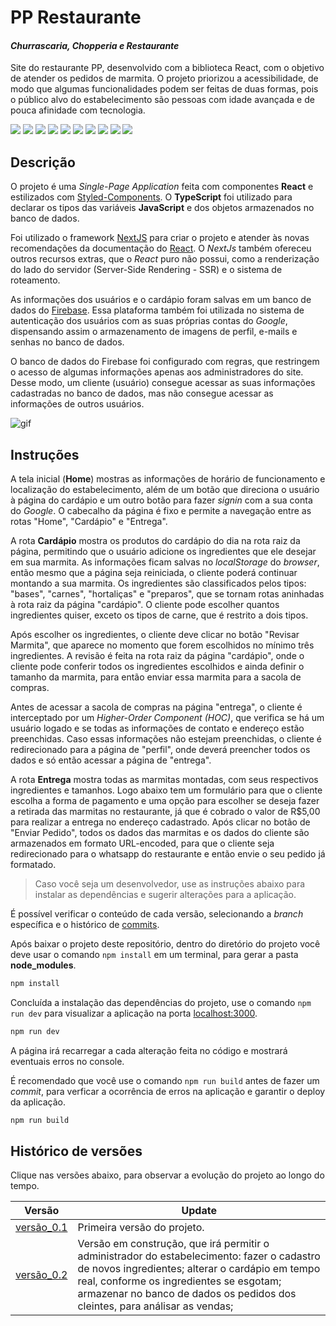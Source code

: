 # PP Restaurante
#### _Churrascaria, Chopperia e Restaurante_
Site do restaurante PP, desenvolvido com a biblioteca React, com o objetivo de atender os pedidos de marmita. O projeto priorizou a acessibilidade, de modo que algumas funcionalidades podem ser feitas de duas formas, pois o público alvo do estabelecimento são pessoas com idade avançada e de pouca afinidade com tecnologia.

![](https://img.shields.io/badge/React-20232A?style=for-the-badge&logo=react&logoColor=61DAFB) ![](https://img.shields.io/badge/next.js-000000?style=for-the-badge&logo=nextdotjs&logoColor=white) ![](https://img.shields.io/badge/TypeScript-007ACC?style=for-the-badge&logo=typescript&logoColor=white) ![](https://img.shields.io/badge/styled--components-DB7093?style=for-the-badge&logo=styled-components&logoColor=white) ![](https://img.shields.io/badge/firebase-ffca28?style=for-the-badge&logo=firebase&logoColor=black) ![](https://img.shields.io/badge/JavaScript-F7DF1E?style=for-the-badge&logo=javascript&logoColor=black) ![](https://img.shields.io/badge/CSS3-1572B6?style=for-the-badge&logo=css3&logoColor=white) ![](https://img.shields.io/badge/HTML5-E34F26?style=for-the-badge&logo=html5&logoColor=white) ![](https://img.shields.io/badge/GIT-E44C30?style=for-the-badge&logo=git&logoColor=white) ![](https://img.shields.io/badge/eslint-3A33D1?style=for-the-badge&logo=eslint&logoColor=white)

## Descrição
O projeto é uma *Single-Page Application* feita com componentes **React** e estilizados com [Styled-Components](https://styled-components.com/). O **TypeScript** foi utilizado para declarar os tipos das variáveis **JavaScript** e dos objetos armazenados no banco de dados.

Foi utilizado o framework [NextJS](https://nextjs.org/) para criar o projeto e atender às novas recomendações da documentação do [React](https://react.dev/learn/start-a-new-react-project). O *NextJs* também ofereceu outros recursos extras, que o *React* puro não possui, como a renderização do lado do servidor (Server-Side Rendering - SSR) e o sistema de roteamento.

As informações dos usuários e o cardápio foram salvas em um banco de dados do [Firebase](https://firebase.google.com/?hl=pt-br). Essa plataforma também foi utilizada no sistema de autenticação dos usuários com as suas próprias contas do *Google*, dispensando assim o armazenamento de imagens de perfil, e-mails e senhas no banco de dados.

O banco de dados do Firebase foi configurado com regras, que restringem o acesso de algumas informações apenas aos administradores do site. Desse modo, um cliente (usuário) consegue acessar as suas informações cadastradas no  banco de dados, mas não consegue acessar as informações de outros usuários.

<img src="./src/assets/animation.gif" alt="gif"/>

## Instruções
A tela inicial (**Home**) mostras as informações de horário de funcionamento e localização do estabelecimento, além de um botão que direciona o usuário à página do cardápio e um outro botão para fazer *signin* com a sua conta do *Google*. O cabecalho da página é fixo e permite a navegação entre as rotas "Home", "Cardápio" e "Entrega".

A rota **Cardápio** mostra os produtos do cardápio do dia na rota raiz da página, permitindo que o usuário adicione os ingredientes que ele desejar em sua marmita. As informações ficam salvas no *localStorage* do *browser*, então mesmo que a página seja reiniciada, o cliente poderá continuar montando a sua marmita. Os ingredientes são classificados pelos tipos: "bases", "carnes", "hortaliças" e "preparos", que se tornam rotas aninhadas à rota raiz da página "cardápio". O cliente pode escolher quantos ingredientes quiser, exceto os tipos de carne, que é restrito a dois tipos.

Após escolher os ingredientes, o cliente deve clicar no botão "Revisar Marmita", que aparece no momento que forem escolhidos no mínimo três ingredientes. A revisão é feita na rota raiz da página "cardápio", onde o cliente pode conferir todos os ingredientes escolhidos e ainda definir o tamanho da marmita, para então enviar essa marmita para a sacola de compras.

Antes de acessar a sacola de compras na página "entrega", o cliente é interceptado por um *Higher-Order Component (HOC)*, que verifica se há um usuário logado e se todas as informações de contato e endereço estão preenchidas. Caso essas informações não estejam preenchidas, o cliente é redirecionado para a página de "perfil", onde deverá preencher todos os dados e só então acessar a página de "entrega".

A rota **Entrega** mostra todas as marmitas montadas, com seus respectivos ingredientes e tamanhos. Logo abaixo tem um formulário para que o cliente escolha a forma de pagamento e uma opção para escolher se deseja fazer a retirada das marmitas no restaurante, já que é cobrado o valor de R$5,00 para realizar a entrega no endereço cadastrado. Após clicar no botão de "Enviar Pedido", todos os dados das marmitas e os dados do cliente são armazenados em formato URL-encoded, para que o cliente seja redirecionado para o whatsapp do restaurante e então envie o seu pedido já formatado.

> Caso você seja um desenvolvedor, use as instruções abaixo para instalar as dependências e sugerir alterações para a aplicação.

É possível verificar o conteúdo de cada versão, selecionando a *branch* específica e o histórico de [commits].

Após baixar o projeto deste repositório, dentro do diretório do projeto você deve usar o comando `npm install` em um terminal, para gerar a pasta **node_modules**.
```sh
npm install
```
Concluída a instalação das dependências do projeto, use o comando `npm run dev` para visualizar a aplicação na porta [localhost:3000](http://localhost:3000).
```sh
npm run dev
```
A página irá recarregar a cada alteração feita no código e mostrará eventuais erros no console.

É recomendado que você use o comando `npm run build` antes de fazer um *commit*, para verficar a ocorrência de erros na aplicação e garantir o deploy da aplicação.
```sh
npm run build
```

## Histórico de versões

Clique nas versões abaixo, para observar a evolução do projeto ao longo do tempo.

| Versão | Update |
| ------ | ------ |
| [versão_0.1](https://pp-restaurante-git-v01-pedropaivadev.vercel.app/) | Primeira versão do projeto. |
| [versão_0.2](https://pp-restaurante-git-v02-pedropaivadev.vercel.app/) | Versão em construção, que irá permitir o administrador do estabelecimento: fazer o cadastro de novos ingredientes; alterar o cardápio em tempo real, conforme os ingredientes se esgotam; armazenar no banco de dados os pedidos dos cleintes, para análisar as vendas; |

[//]: # (These are reference links used in the body of this note and get stripped out when the markdown processor does its job. There is no need to format nicely because it shouldn't be seen. Thanks SO - http://stackoverflow.com/questions/4823468/store-comments-in-markdown-syntax)

[commits]: <https://github.com/PedroPaivaDev/pp-restaurante/commits/main>